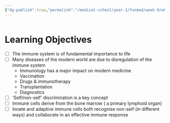 ```yaml
---
{"dg-publish":true,"permalink":"/medical-school/year-1/funmed/week-9/why-is-immunology-important/","tags":["funmed"]}
---
```


```table-of-contents
```
# Learning Objectives
- [ ] The immune system is of fundamental importance to life
- [ ] Many diseases of the modern world are due to disregulation of the immune system
	- Immunology has a major impact on modern medicine
	- Vaccination
	- Drugs & immunotherapy
	- Transplantation
	- Diagnostics
- [ ] ‘Self/non-self’ discrimination is a key concept
- [ ] Immune cells derive from the bone marrow ( a primary lymphoid organ)
- [ ] Innate and adaptive immune cells both recognise non-self (in different ways) and collaborate in an effective immune response